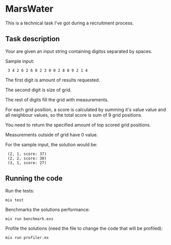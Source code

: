 # MarsWater

This is a technical task I've got during a recruitment process.

## Task description

Your are given an input string containing digitss
separated by spaces.

Sample input:

```
 3 4 2 6 2 6 0 2 3 0 0 2 8 8 9 2 1 4
```

The first digit is amount of results requested.

The second digit is size of grid.

The rest of digits fill the grid with measurements.

For each grid position, a score is calculated by summing it's value
value and all neighbour values, so the total score is sum of 9 grid
positions.

You need to return the specified amount of top scored grid positions.

Measurements outside of grid have 0 value.

For the sample input, the solution would be:

```
 (2, 1, score: 37)
 (2, 2, score: 30)
 (3, 1, score: 27)
```

## Running the code

Run the tests:

```
mix test
```

Benchmarks the solutions performance:

```
mix run benchmark.exs
```


Profile the solutions (need the file to change the code that will be
profiled):

```
mix run profiler.ex
```

